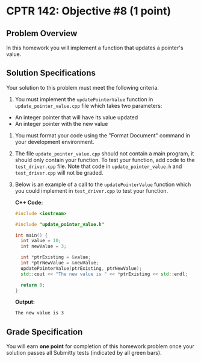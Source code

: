 # CPTR 142: Objective #8 (1 point)

## Problem Overview

In this homework you will implement a function that updates a pointer's value.

## Solution Specifications

Your solution to this problem must meet the following criteria.

1. You must implement the `updatePointerValue` function in `update_pointer_value.cpp` file which takes two parameters:

  * An integer pointer that will have its value updated
  * An integer pointer with the new value

1. You must format your code using the "Format Document" command in your development environment.

1. The file `update_pointer_value.cpp` should not contain a main program, it should only contain your function. To test your function, add code to the `test_driver.cpp` file. Note that code in `update_pointer_value.h` and `test_driver.cpp` will not be graded.

1. Below is an example of a call to the `updatePointerValue` function which you could implement in `test_driver.cpp` to test your function.

    **C++ Code:**
    ```c++
    #include <iostream>

    #include "update_pointer_value.h"

    int main() {
      int value = 10;
      int newValue = 3;

      int *ptrExisting = &value;
      int *ptrNewValue = &newValue;
      updatePointerValue(ptrExisting, ptrNewValue);
      std::cout << "The new value is " << *ptrExisting << std::endl;

      return 0;
    }
    ```

    **Output:**
    ```html
    The new value is 3
    ```

## Grade Specification

You will earn **one point** for completion of this homework problem once your solution passes all Submitty tests (indicated by all green bars).
